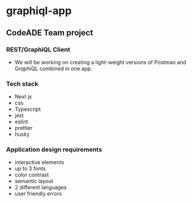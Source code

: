 # graphiql-app

## CodeADE Team project
### REST/GraphiQL Client
 - We will be working on creating a light-weight versions of Postman and GrqphiQL combined in one app.

### Tech stack
- Next js
- css
- Typescript
- jest
- eslint
- prettier
- husky

### Application design requirements
- interactive elements
- up to 3 fonts
- color contrast
- semantic layout
- 2 different languages
- user friendly errors
